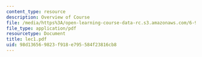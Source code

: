 ```yaml
---
content_type: resource
description: Overview of Course
file: /media/https%3A/open-learning-course-data-rc.s3.amazonaws.com/6-976-high-speed-communication-circuits-and-systems-spring-2003/98d136569823f918e795584f23816cb8_lec1.pdf
file_type: application/pdf
resourcetype: Document
title: lec1.pdf
uid: 98d13656-9823-f918-e795-584f23816cb8
---
```


